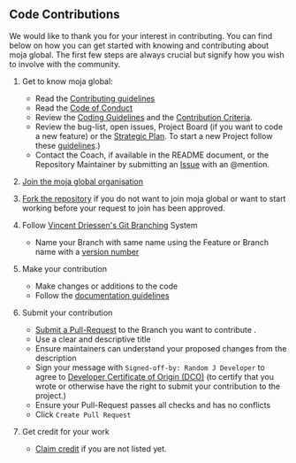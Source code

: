 ## Code Contributions

We would like to thank you for your interest in contributing. You can find below on how you can get started with knowing and contributing about moja global. The first few steps are always crucial but signify how you wish to involve with the community.

1.  Get to know moja global:

    -   Read the [Contributing guidelines](https://github.com/moja-global/About-moja-global/blob/master/CONTRIBUTING.md)
    -   Read the [Code of Conduct](https://github.com/moja-global/.github/blob/master/CODE_OF_CONDUCT.md)
    -   Review the [Coding Guidelines](https://github.com/moja-global/.github/blob/master/Governance/Coding-Guidelines.md) and the [Contribution Criteria](https://github.com/moja-global/.github/blob/master/Governance/Contribution-Criteria.md).
    -   Review the bug-list, open issues, Project Board (if you want to code a new feature) or the [Strategic Plan](https://github.com/moja-global/About-moja-global/blob/master/Governance/Strategic-Plan.md). To start a new Project follow these [guidelines](https://github.com/moja-global/About-moja-global/blob/master/Contributing/How-to-Start-a-New-Project.md).) 
    -   Contact the Coach, if available in the README document, or the Repository Maintainer by submitting an [Issue](https://github.com/moja-global/About-moja-global/blob/master/Contributing/How-to-Provide-User-Feedback.md) with an @mention.  

2.  [Join the moja global organisation](https://github.com/moja-global/About-moja-global/blob/master/Contributing/How-to-Join-moja-global.md)  

3.  [Fork the repository](https://help.github.com/en/articles/fork-a-repo) if you do not want to join moja global or want to start working before your request to join has been approved.

4.  Follow [Vincent Driessen's Git Branching](https://nvie.com/posts/a-successful-git-branching-model/) System

    -   Name your Branch with same name using the Feature or Branch name with a [version number](https://github.com/moja-global/About-moja-global/blob/master/Contributing/How-to-Assign-a-Version.md)

5.  Make your contribution

    -   Make changes or additions to the code
    -   Follow the [documentation guidelines](https://github.com/moja-global/About-moja-global/blob/master/Contributing/How-to-Document-Your-Contribution.md)

6.  Submit your contribution

    -   [Submit a Pull-Request](https://github.com/moja-global/About-moja-global/blob/master/Contributing/How-to-Submit-a-Pull-Request.md) to the Branch you want to contribute .
    -   Use a clear and descriptive title
    -   Ensure maintainers can understand your proposed changes from the description
    -   Sign your message with `Signed-off-by: Random J Developer` to agree to [Developer Certificate of Origin (DCO)](https://developercertificate.org/) (to certify that you wrote or otherwise have the right to submit your contribution to the project.)
    -   Ensure your Pull-Request passes all checks and has no conflicts
    -   Click `Create Pull Request`

7.  Get credit for your work
    -   [Claim credit](https://github.com/moja-global/About-moja-global/blob/master/Contributing/How-to-Get-Credit-for-Your-Contribution.md) if you are not listed yet.
